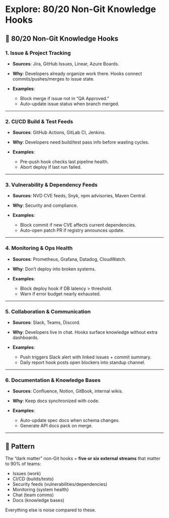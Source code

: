 # Explore: 80/20 Non-Git Knowledge Hooks

## 🎯 80/20 Non-Git Knowledge Hooks

### 1. **Issue & Project Tracking**

* **Sources**: Jira, GitHub Issues, Linear, Azure Boards.
* **Why**: Developers already organize work there. Hooks connect commits/pushes/merges to issue state.
* **Examples**:

  * Block merge if issue not in “QA Approved.”
  * Auto-update issue status when branch merged.

---

### 2. **CI/CD Build & Test Feeds**

* **Sources**: GitHub Actions, GitLab CI, Jenkins.
* **Why**: Developers need build/test pass info before wasting cycles.
* **Examples**:

  * Pre-push hook checks last pipeline health.
  * Abort deploy if last run failed.

---

### 3. **Vulnerability & Dependency Feeds**

* **Sources**: NVD CVE feeds, Snyk, npm advisories, Maven Central.
* **Why**: Security and compliance.
* **Examples**:

  * Block commit if new CVE affects current dependencies.
  * Auto-open patch PR if registry announces update.

---

### 4. **Monitoring & Ops Health**

* **Sources**: Prometheus, Grafana, Datadog, CloudWatch.
* **Why**: Don’t deploy into broken systems.
* **Examples**:

  * Block deploy hook if DB latency > threshold.
  * Warn if error budget nearly exhausted.

---

### 5. **Collaboration & Communication**

* **Sources**: Slack, Teams, Discord.
* **Why**: Developers live in chat. Hooks surface knowledge without extra dashboards.
* **Examples**:

  * Push triggers Slack alert with linked issues + commit summary.
  * Daily report hook posts open blockers into standup channel.

---

### 6. **Documentation & Knowledge Bases**

* **Sources**: Confluence, Notion, GitBook, internal wikis.
* **Why**: Keep docs synchronized with code.
* **Examples**:

  * Auto-update spec docs when schema changes.
  * Generate API docs pack on merge.

---

## 🧩 Pattern

The “dark matter” non-Git hooks = **five or six external streams** that matter to 90% of teams:

* Issues (work)
* CI/CD (builds/tests)
* Security feeds (vulnerabilities/dependencies)
* Monitoring (system health)
* Chat (team comms)
* Docs (knowledge bases)

Everything else is noise compared to these.
